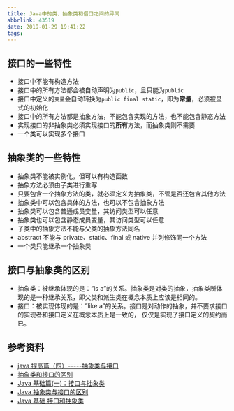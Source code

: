 ```yaml
---
title: Java中的类、抽象类和借口之间的异同
abbrlink: 43519
date: 2019-01-29 19:41:22
tags:
---
```


## 接口的一些特性

- 接口中不能有构造方法
- 接口中的所有方法都会被自动声明为`public`，且只能为`public`
- 接口中定义的`变量`会自动转换为`public final static`，即为**常量**，必须被显式的初始化
- 接口中的所有方法都是抽象方法，不能包含实现的方法，也不能包含静态方法
- 实现接口的非抽象类必须实现接口的**所有**方法，而抽象类则不需要
- 一个类可以实现多个接口

## 抽象类的一些特性

- 抽象类不能被实例化，但可以有构造函数
- 抽象方法必须由子类进行重写
- 只要包含一个抽象方法的类，就必须定义为抽象类，不管是否还包含其他方法
- 抽象类中可以包含具体的方法，也可以不包含抽象方法
- 抽象类可以包含普通成员变量，其访问类型可以任意
- 抽象类也可以包含静态成员变量，其访问类型可以任意
- 子类中的抽象方法不能与父类的抽象方法同名
- abstract 不能与 private、static、final 或 native 并列修饰同一个方法
- 一个类只能继承一个抽象类

## 接口与抽象类的区别

- 抽象类：被继承体现的是：”is a”的关系。抽象类是对类的抽象，抽象类所体现的是一种继承关系，即父类和派生类在概念本质上应该是相同的。
- 接口：被实现体现的是：”like a”的关系。接口是对动作的抽象，并不要求接口的实现者和接口定义在概念本质上是一致的， 仅仅是实现了接口定义的契约而已。

## 参考资料

- [java 提高篇（四）-----抽象类与接口](https://blog.csdn.net/chenssy/article/details/12858267)
- [抽象类和接口的区别](https://juejin.im/entry/59b0a3556fb9a0248a4023d0)
- [Java 基础篇(一)：接口与抽象类](https://www.jianshu.com/p/2b5a9bdcd25f)
- [Java 抽象类与接口的区别](http://www.importnew.com/12399.html)
- [Java 基础 接口和抽象类](https://www.jianshu.com/p/eb77a2e64fda)
